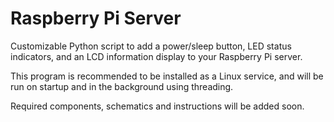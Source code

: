 # Raspberry Pi Server 

Customizable Python script to add a power/sleep button, LED status indicators, and an LCD information display to your Raspberry Pi server. 

This program is recommended to be installed as a Linux service, and will be run on startup and in the background using threading.

Required components, schematics and instructions will be added soon. 